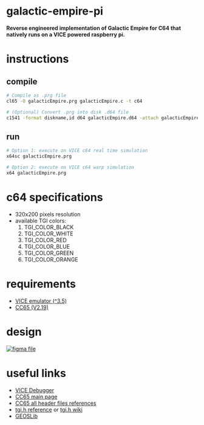 # galactic-empire-pi
<b>Reverse engineered implementation of Galactic Empire for C64 that natively runs on a VICE powered raspberry pi.</b>

# instructions
## compile
```bash
# Compile as .prg file
cl65 -O galacticEmpire.prg galacticEmpire.c -t c64

# (Optional) Convert .prg into disk .d64 file
c1541 -format diskname,id d64 galacticEmpire.d64 -attach galacticEmpire.d64 -write galacticEmpire.prg galacticEmpire

```

## run
```bash
# Option 1: execute on VICE c64 real time simulation
x64sc galacticEmpire.prg

# Option 2: execute on VICE c64 warp simulation
x64 galacticEmpire.prg
```

# c64 specifications
- 320x200 pixels resolution
- available TGI colors:
  1. TGI_COLOR_BLACK
  2. TGI_COLOR_WHITE
  3. TGI_COLOR_RED
  4. TGI_COLOR_BLUE
  5. TGI_COLOR_GREEN
  6. TGI_COLOR_ORANGE


# requirements
- [VICE emulator (^3.5)](https://vice-emu.sourceforge.io/)
- [CC65 (V2.19)](https://www.cc65.org/)

# design
[![figma file](https://user-images.githubusercontent.com/39443615/146673103-c91f6679-2e21-4eb4-a8cf-3425f44cd46c.png)](https://www.figma.com/file/eUCdAuNY5zCJLcmdWapxJb/Galactic-Empire?node-id=0%3A1)

# useful links
- [VICE Debugger](https://codebase64.org/doku.php?id=base:using_the_vice_monitor)
- [CC65 main page](https://cc65.github.io/)
- [CC65 all header files references](https://www.cc65.org/doc/funcref.html#toc2)
- [tgi.h reference](https://www.cc65.org/doc/funcref-40.html) or [tgi.h wiki](https://cc65.github.io/doc/tgi.html)
- [GEOSLib](https://www.cc65.org/doc/geos.html#toc3)
